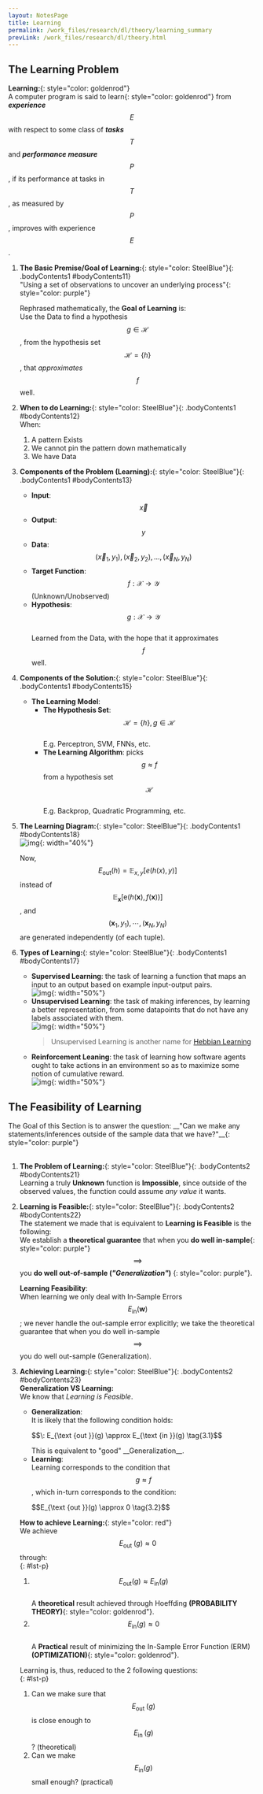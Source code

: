 ```yaml
---
layout: NotesPage
title: Learning
permalink: /work_files/research/dl/theory/learning_summary
prevLink: /work_files/research/dl/theory.html
---
```


## The Learning Problem

<span>__Learning:__</span>{: style="color: goldenrod"}  
A computer program is said to <span>learn</span>{: style="color: goldenrod"} from *__experience__* $$E$$ with respect to some class of *__tasks__* $$T$$ and *__performance measure__* $$P$$, if its performance at tasks in $$T$$, as measured by $$P$$, improves with experience $$E$$.  


1. **The Basic Premise/Goal of Learning:**{: style="color: SteelBlue"}{: .bodyContents1 #bodyContents11}  
    <span>"Using a set of observations to uncover an underlying process"</span>{: style="color: purple"}  
    
    Rephrased mathematically, the __Goal of Learning__ is:   
    Use the Data to find a hypothesis $$g \in \mathcal{H}$$, from the hypothesis set $$\mathcal{H}=\{h\}$$, that _approximates_ $$f$$ well.<br>

2. **When to do Learning:**{: style="color: SteelBlue"}{: .bodyContents1 #bodyContents12}  
    When:  
    1. A pattern Exists
    2. We cannot pin the pattern down mathematically 
    3. We have Data<br>

3. **Components of the Problem (Learning):**{: style="color: SteelBlue"}{: .bodyContents1 #bodyContents13}  
    * __Input__: $$\vec{x}$$  
    * __Output__: $$y$$ 
    * __Data__:  $${(\vec{x}_ 1, y_ 1), (\vec{x}_ 2, y_ 2), ..., (\vec{x}_ N, y_ N)}$$ 
    * __Target Function__: $$f : \mathcal{X} \rightarrow \mathcal{Y}$$  (Unknown/Unobserved)  
    * __Hypothesis__: $$g : \mathcal{X} \rightarrow \mathcal{Y}$$  
        Learned from the Data, with the hope that it approximates $$f$$ well.<br>  

5. **Components of the Solution:**{: style="color: SteelBlue"}{: .bodyContents1 #bodyContents15}  
    * __The Learning Model__:  
        * __The Hypothesis Set__:  $$\mathcal{H}=\{h\},  g \in \mathcal{H}$$  
            E.g. Perceptron, SVM, FNNs, etc.  
        * __The Learning Algorithm__: picks $$g \approx f$$ from a hypothesis set $$\mathcal{H}$$  
            E.g. Backprop, Quadratic Programming, etc.<br>

8. **The Learning Diagram:**{: style="color: SteelBlue"}{: .bodyContents1 #bodyContents18}  
    ![img](/main_files/dl/theory/caltech/21.png){: width="40%"}  

    Now, $$E_{\text {out}}(h) = \mathbb{E}_ {x, y}[e(h(x), y)]$$ instead of $$\mathbb{E}_ {\mathbf{x}}[\mathrm{e}(h(\mathbf{x}), f(\mathbf{x}))]$$, and  
    $$\left(\mathbf{x}_{1}, y_{1}\right), \cdots,\left(\mathbf{x}_{N}, y_{N}\right)$$ are generated independently (of each tuple).<br>

7. **Types of Learning:**{: style="color: SteelBlue"}{: .bodyContents1 #bodyContents17}  
    * __Supervised Learning__: the task of learning a function that maps an input to an output based on example input-output pairs.  
        ![img](/main_files/dl/theory/caltech/4.png){: width="50%"}  
    * __Unsupervised Learning__: the task of making inferences, by learning a better representation, from some datapoints that do not have any labels associated with them.  
        ![img](/main_files/dl/theory/caltech/5.png){: width="50%"}  
        > Unsupervised Learning is another name for [Hebbian Learning](https://en.wikipedia.org/wiki/Hebbian_theory)
    * __Reinforcement Leaning__: the task of learning how software agents ought to take actions in an environment so as to maximize some notion of cumulative reward.  
        ![img](/main_files/dl/theory/caltech/6.png){: width="50%"}<br>

## The Feasibility of Learning

<div class="borderexample" markdown="1" Style="padding: 0;">
The Goal of this Section is to answer the question:   
<span>__"Can we make any statements/inferences outside of the sample data that we have?"__</span>{: style="color: purple"}
</div>
<br>

1. **The Problem of Learning:**{: style="color: SteelBlue"}{: .bodyContents2 #bodyContents21}  
    Learning a truly __Unknown__ function is __Impossible__, since outside of the observed values, the function could assume _any value_ it wants.<br>

2. **Learning is Feasible:**{: style="color: SteelBlue"}{: .bodyContents2 #bodyContents22}  
    The statement we made that is equivalent to __Learning is Feasible__ is the following:  
    We establish a __theoretical guarantee__ that when you <span>__do well in-sample__</span>{: style="color: purple"} $$\implies$$ you <span>__do well out-of-sample (*"Generalization"*)__ </span>{: style="color: purple"}.  

    __Learning Feasibility__:  
    When learning we only deal with In-Sample Errors $$E_{\text{in}}(\mathbf{w})$$; we never handle the out-sample error explicitly; we take the theoretical guarantee that when you do well in-sample $$\implies$$ you do well out-sample (Generalization).<br>

3. **Achieving Learning:**{: style="color: SteelBlue"}{: .bodyContents2 #bodyContents23}  
    __Generalization VS Learning:__  
    We know that _Learning is Feasible_.
    * __Generalization__:  
        It is likely that the following condition holds:  
        <p>$$\: E_{\text {out }}(g) \approx E_{\text {in }}(g)  \tag{3.1}$$</p>  
        This is equivalent to "good" __Generalization__.  
    * __Learning__:  
        Learning corresponds to the condition that $$g \approx f$$, which in-turn corresponds to the condition:  
        <p>$$E_{\text {out }}(g) \approx 0  \tag{3.2}$$</p>      


    __How to achieve Learning:__{: style="color: red"}    
    We achieve $$E_{\text {out }}(g) \approx 0$$ through:  
    {: #lst-p}
    1. $$E_{\mathrm{out}}(g) \approx E_{\mathrm{in}}(g)$$  
        A __theoretical__ result achieved through Hoeffding __(PROBABILITY THEORY)__{: style="color: goldenrod"}.   
    2. $$E_{\mathrm{in}}(g) \approx 0$$  
        A __Practical__ result of minimizing the In-Sample Error Function (ERM) __(OPTIMIZATION)__{: style="color: goldenrod"}.  

    Learning is, thus, reduced to the 2 following questions:  
    {: #lst-p}
    1. Can we make sure that $$E_{\text {out }}(g)$$ is close enough to $$E_{\text {in }}(g)$$? (theoretical)  
    2. Can we make $$E_{\text {in}}(g)$$ small enough? (practical)<br>